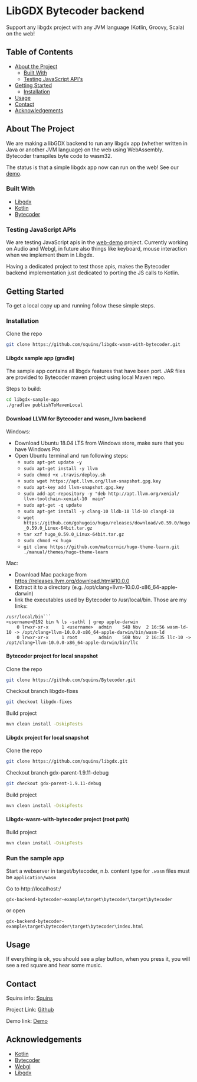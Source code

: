 # LibGDX Bytecoder backend
Support any libgdx project with any JVM language (Kotlin, Groovy, Scala) on the web!


## Table of Contents

* [About the Project](#about-the-project)
  * [Built With](#built-with)
  * [Testing JavaScript API's](#testing-javascript-apis)
* [Getting Started](#getting-started)
  * [Installation](#installation)
* [Usage](#usage)
* [Contact](#contact)
* [Acknowledgements](#acknowledgements)


## About The Project

We are making a libGDX backend to run any libgdx app (whether written in Java or another JVM language) on the web using WebAssembly.  
Bytecoder transpiles byte code to wasm32. 

The status is that a simple libgdx app now can run on the web! See our [demo].

### Built With

* [Libgdx]
* [Kotlin]
* [Bytecoder]

### Testing JavaScript APIs

We are testing JavaScript apis in the [web-demo] project. Currently working on Audio and Webgl, in future also things like keyboard, mouse interaction when we implement them in Libgdx.

Having a dedicated project to test those apis, makes the Bytecoder backend implementation just dedicated to porting the JS calls to Kotlin.

## Getting Started

To get a local copy up and running follow these simple steps.

### Installation

Clone the repo
```sh
git clone https://github.com/squins/libgdx-wasm-with-bytecoder.git
```
#### Libgdx sample app (gradle)

The sample app contains all libgdx features that have been port. JAR files are provided to Bytecoder maven project
using local Maven repo.

Steps to build:

```sh
cd libgdx-sample-app
./gradlew publishToMavenLocal
```

#### Download LLVM for Bytecoder and wasm_llvm backend
Windows:
* Download Ubuntu 18.04 LTS from Windows store, make sure that you have Windows Pro
* Open Ubuntu terminal and run following steps:
    * ```sudo apt-get update -y```
    * ```sudo apt-get install -y llvm```
    * ```sudo chmod +x .travis/deploy.sh```
    * ```sudo wget https://apt.llvm.org/llvm-snapshot.gpg.key```
    * ```sudo apt-key add llvm-snapshot.gpg.key```
    * ```sudo add-apt-repository -y "deb http://apt.llvm.org/xenial/   llvm-toolchain-xenial-10  main"```
    * ```sudo apt-get -q update```
    * ```sudo apt-get install -y clang-10 lldb-10 lld-10 clangd-10```
    * ```wget https://github.com/gohugoio/hugo/releases/download/v0.59.0/hugo_0.59.0_Linux-64bit.tar.gz```
    * ```tar xzf hugo_0.59.0_Linux-64bit.tar.gz```
    * ```sudo chmod +x hugo```
    * ```git clone https://github.com/matcornic/hugo-theme-learn.git ./manual/themes/hugo-theme-learn```

Mac: 
* Download Mac package from https://releases.llvm.org/download.html#10.0.0
* Extract it to a directory (e.g. /opt/clang+llvm-10.0.0-x86_64-apple-darwin)
* link the executables used by Bytecoder to /usr/local/bin. Those are my links:

```<username>@192 bin % pwd
/usr/local/bin```
<username>@192 bin % ls -sathl | grep apple-darwin
    0 lrwxr-xr-x     1 <username>  admin    54B Nov  2 16:56 wasm-ld-10 -> /opt/clang+llvm-10.0.0-x86_64-apple-darwin/bin/wasm-ld
    0 lrwxr-xr-x     1 root        admin    50B Nov  2 16:35 llc-10 -> /opt/clang+llvm-10.0.0-x86_64-apple-darwin/bin/llc
```

#### Bytecoder project for local snapshot

Clone the repo
```sh
git clone https://github.com/squins/Bytecoder.git
```
Checkout branch libgdx-fixes
```sh
git checkout libgdx-fixes
```
Build project
```sh
mvn clean install -DskipTests
```
#### Libgdx project for local snapshot
Clone the repo
```sh
git clone https://github.com/squins/libgdx.git
```
Checkout branch gdx-parent-1.9.11-debug
```sh
git checkout gdx-parent-1.9.11-debug
```
Build project
```sh
mvn clean install -DskipTests
```

#### Libgdx-wasm-with-bytecoder project (root path)
Build project
```sh
mvn clean install -DskipTests
```
### Run the sample app

Start a webserver in target/bytecoder, n.b. content type for `.wasm` files must be `application/wasm`

Go to http://localhost:<port>/

```
gdx-backend-bytecoder-example\target\bytecoder\target\bytecoder 
```
or open 
```
gdx-backend-bytecoder-example\target\bytecoder\target\bytecoder\index.html
```

## Usage

If everything is ok, you should see a play button, when you press it, you will see a red square and hear some music.

## Contact

Squins info: [Squins]

Project Link: [Github]

Demo link: [Demo]

## Acknowledgements

* [Kotlin]
* [Bytecoder]
* [Webgl]
* [Libgdx]

[libgdx]: https://libgdx.com/
[bytecoder]: https://github.com/mirkosertic/Bytecoder
[github]: https://github.com/squins/libgdx-wasm-with-bytecoder
[webgl]: https://developer.mozilla.org/nl/docs/Web/API/WebGL_API
[kotlin]: https://kotlinlang.org/
[squins]: https://www.squins.com/
[web-demo]: https://github.com/squins/web-demo
[demo]: https://squins.github.io/libgdx-bytecoder-backend-example/